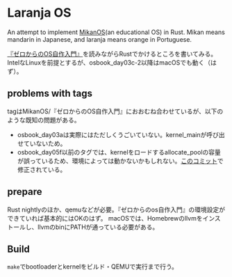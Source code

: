 # Laranja OS

An attempt to implement [MikanOS](https://github.com/uchan-nos/mikanos)(an educational OS) in Rust.
Mikan means mandarin in Japanese, and laranja means orange in Portuguese.

[『ゼロからのOS自作入門』](https://book.mynavi.jp/ec/products/detail/id=121220)を読みながらRustでかけるところを書いてみる。
IntelなLinuxを前提とするが、osbook_day03c-2以降はmacOSでも動く（はず）。

## problems with tags

tagはMikanOS/『ゼロからのOS自作入門』におおむね合わせているが、以下のような既知の問題がある。

* osbook_day03aは実際にはただしくうごいていない。kernel_mainが呼び出せていないため。
* osbook_day05f以前のタグでは、kernelをロードするallocate_poolの容量が誤っているため、環境によっては動かないかもしれない。[このコミット](ef641e9dfe18b0b6ec8df0e6ffd06c84764d8e60)で修正されている。

## prepare

Rust nightlyのほか、qemuなどが必要。『ゼロからのos自作入門』の環境設定ができていれば基本的にはOKのはず。
macOSでは、Homebrewのllvmをインストールし、llvmのbinにPATHが通っている必要がある。

## Build

`make`でbootloaderとkernelをビルド・QEMUで実行まで行う。


